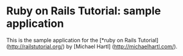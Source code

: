 # Ruby on Rails Tutorial: sample application

This is the sample application for
the [*ruby on Rails Tutorial] (http://railstutorial.org/)
by [Michael Hartl] (http://michaelhartl.com/).